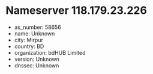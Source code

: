# Nameserver 118.179.23.226

* as_number: 58656
* name: Unknown
* city: Mirpur
* country: BD
* organization: bdHUB Limited
* version: Unknown
* dnssec: Unknown
